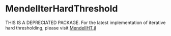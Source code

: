 # MendelIterHardThreshold

THIS IS A DEPRECIATED PACKAGE. For the latest implementation of iterative hard thresholding, please visit [MendelIHT.jl](https://github.com/biona001/MendelIHT.jl)
